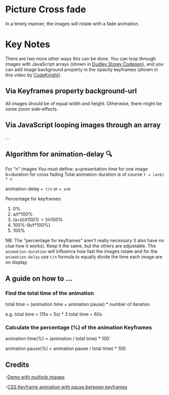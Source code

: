 # Picture Cross fade

In a timely manner, the images will rotate with a fade animation.

# Key Notes

There are two more other ways this can be done. You can loop through images with JavaScript arrays (shown in [Dudley Storey Codepen](https://codepen.io/dudleystorey/pen/qEoKzZ)), and you can add image background property in the opacity keyframes (shown in this video by [CodeKnight](https://youtu.be/A_cQcLtMJm4)).

## Via Keyframes property background-url

All images should be of equal width and height. Otherwise, there might be some zoom side-effects.

## Via JavaScript looping images through an array

...

## Algorithm for animation-delay :mag:

For "n" images You must define:
a=presentation time for one image
b=duration for cross fading
Total animation-duration is of course `t = (a+b) * n`

animation-delay `= t/n` or `= a+b`


Percentage for keyframes:

1. 0%
2. a/t*100%
3. (a+b)/t*100% = 1/n*100%
4. 100%-(b/t*100%)
5. 100%

NB: The "percentage for keyframes" aren't really necessary (I also have no clue how it works). Keep it the same, but the others are adjustable. The `animation-duration` will influence how fast the images rotate and for the `animation-delay` use `t/n` formula to equally divide the time each image are on display.

## A guide on how to ...

### Find the total time of the animation

  total time = (animation time + animation pause) * number of iteration

e.g.
total time = (15s + 5s) * 3
total time = 60s

### Calculate the percentage (%) of the animation Keyframes

  animation time(%) = (animation / total time) * 100`

  animation pause(%) = animation pause / total time) * 100



## Credits

-[Demo with multiple images](http://css3.bradshawenterprises.com/cfimg/#cfimg3)

-[CSS Keyframe animation with pause between keyframes](https://codeburst.io/css-keyframe-animation-with-pause-between-keyframes-50a3b3d14354)

